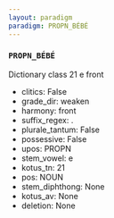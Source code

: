 ```yaml
---
layout: paradigm
paradigm: PROPN_BÉBÉ
---
```

### ` PROPN_BÉBÉ `

Dictionary class 21 e front
* clitics: False
* grade_dir: weaken
* harmony: front
* suffix_regex: .
* plurale_tantum: False
* possessive: False
* upos: PROPN
* stem_vowel: e
* kotus_tn: 21
* pos: NOUN
* stem_diphthong: None
* kotus_av: None
* deletion: None

